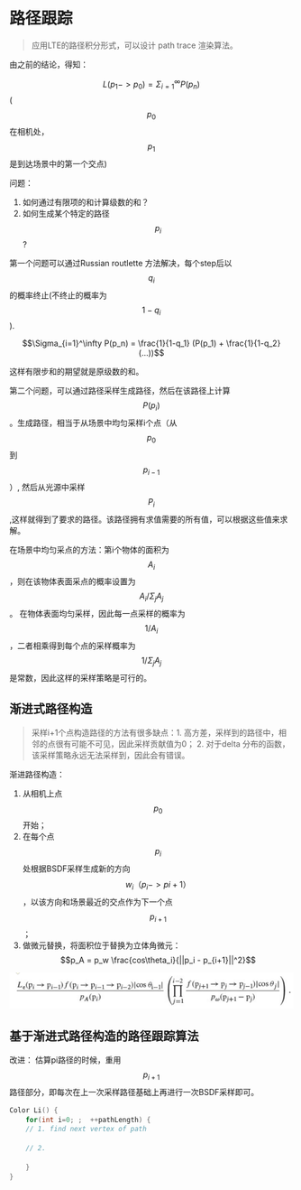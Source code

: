 # 路径跟踪

> 应用LTE的路径积分形式，可以设计 path trace 渲染算法。

由之前的结论，得知：

$$L(p_1 -> p_0) = \Sigma_{i=1}^\infty P(p_n)$$
($$p_0$$在相机处，$$p_1$$是到达场景中的第一个交点)

问题：

1. 如何通过有限项的和计算级数的和？
2. 如何生成某个特定的路径$$p_i$$?

第一个问题可以通过Russian routlette 方法解决，每个step后以$$q_i$$的概率终止(不终止的概率为$$1-q_i$$).

$$\Sigma_{i=1}^\infty P(p_n) = \frac{1}{1-q_1} (P(p_1) + \frac{1}{1-q_2} (...))$$

这样有限步和的期望就是原级数的和。


第二个问题，可以通过路径采样生成路径，然后在该路径上计算$$P(p_i)$$。生成路径，相当于从场景中均匀采样i个点（从$$p_0$$ 到 $$p_{i-1}$$）, 然后从光源中采样$$P_i$$,这样就得到了要求的路径。该路径拥有求值需要的所有值，可以根据这些值来求解。

在场景中均匀采点的方法：第i个物体的面积为$$A_i$$，则在该物体表面采点的概率设置为$$A_i / \Sigma_j A_j$$。 在物体表面均匀采样，因此每一点采样的概率为$$1/ A_i$$，二者相乘得到每个点的采样概率为$$1/\Sigma_j A_j$$是常数，因此这样的采样策略是可行的。

## 渐进式路径构造
> 采样i+1个点构造路径的方法有很多缺点：1. 高方差，采样到的路径中，相邻的点很有可能不可见，因此采样贡献值为0； 2. 对于delta 分布的函数，该采样策略永远无法采样到，因此会有错误。

渐进路径构造：

1. 从相机上点$$p_0$$开始；
2. 在每个点$$p_i$$处根据BSDF采样生成新的方向$$w_i（p_i -> p{i+1}）$$，以该方向和场景最近的交点作为下一个点$$p_{i+1}$$；
3. 做微元替换，将面积位于替换为立体角微元：$$p_A = p_w \frac{cos\theta_i}{||p_i - p_{i+1}||^2}$$

![](/assets/pbrt1633.png)


## 基于渐进式路径构造的路径跟踪算法

改进： 估算pi路径的时候，重用$$p_{i+1}$$路径部分，即每次在上一次采样路径基础上再进行一次BSDF采样即可。

```c++
Color Li() {
    for(int i=0; ;  ++pathLength) {
    // 1. find next vertex of path

    // 2.  
        
    }
}
```

